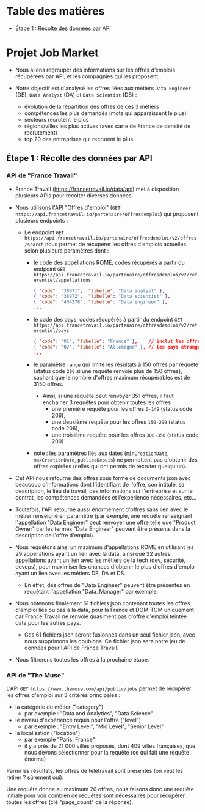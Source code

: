 # Table des matières

- [Étape 1 : Récolte des données par API](#étape-1--récolte-des-données-par-API)


# Projet Job Market


- Nous allons regrouper des informations sur les offres d’emplois récupérées par API, et les compagnies qui les proposent.

- Notre objectif est d'analysé les offres liées aux métiers `Data Engineer` (DE), `Data Analyst` (DA) et `Data Scientist` (DS) :
  - évolution de la répartition des offres de ces 3 métiers
  - compétences les plus demandés (mots qui apparaissent le plus)
  - secteurs recrutent le plus
  - régions/villes les plus actives (avec carte de France de densité de recrutement)
  - top 20 des entreprises qui recrutent le plus


## Étape 1 : Récolte des données par API

### API de "France Travail"

- France Travail (https://francetravail.io/data/api) met à disposition plusieurs APIs pour récolter diverses données.

- Nous utilisons l'API "Offres d'emploi" (`GET https://api.francetravail.io/partenaire/offresdemploi`) qui proposent plusieurs endpoints :

  - Le endpoint `GET https://api.francetravail.io/partenaire/offresdemploi/v2/offres/search` nous permet de récupérer les offres d'emplois actuelles selon plusieurs paramètres dont :
    - le code des appellations ROME, codes récupérés à partir du endpoint `GET https://api.francetravail.io/partenaire/offresdemploi/v2/referentiel/appellations`

      ```json
      { "code": "38971",  "libelle": "Data analyst" },
      { "code": "38972",  "libelle": "Data scientist" },
      { "code": "404278", "libelle": "Data engineer" },
      ...
      ```

    - le code des pays, codes récupérés à partir du endpoint `GET https://api.francetravail.io/partenaire/offresdemploi/v2/referentiel/pays`

      ```json
      { "code": "01", "libelle": "France" },    // inclut les offres en France d'outre-mer
      { "code": "02", "libelle": "Allemagne" }, // les pays étrangers ne retournent malheureusement pas d'offres sur les métiers à analyser
      ...
      ```

    - le paramètre `range` qui limite les résultats à 150 offres par requête (status code `206` si une requête renvoie plus de 150 offres), sachant que le nombre d'offres maximum récupérables est de 3150 offres.
      - Ainsi, si une requête peut renvoyer 351 offres, il faut enchainer 3 requêtes pour obtenir toutes les offres :
        - une première requête pour les offres `0-149` (status code 206),
        - une deuxième requête pour les offres `150-299` (status code 206),
        - une troisième requête pour les offres `300-350` (status code 200)

    - note : les paramètres liés aux dates (`minCreationDate`, `maxCreationDate`, `publieeDepuis`) ne permettent pas d'obtenir des offres expirées (celles qui ont permis de recruter quelqu'un).


- Cet API nous retourne des offres sous forme de documents json avec beaucoup d'informations dont l'identifiant de l'offre, son intitulé, sa description, le lieu de travail, des informations sur l'entreprise et sur le contrat, les compétences demandées et l'expérience nécessaires, etc...

- Toutefois, l'API retourne aussi énormément d'offres sans lien avec le métier renseigné en paramètre (par exemple, une requête renseignant l'appellation "Data Engineer" peut renvoyer une offre telle que "Product Owner" car les termes "Data Engineer" peuvent être présents dans la description de l'offre d'emploi).

- Nous requêtons ainsi un maximum d'appellations ROME en utilisant les 29 appellations ayant un lien avec la data, ainsi que 32 autres appellations ayant un lien avec les métiers de la tech (dev, sécurité, devops), pour maximiser les chances d'obtenir le plus d'offres d'emploi ayant un lien avec les métiers DE, DA et DS.

  - En effet, des offres de "Data Engineer" peuvent être présentes en requêtant l'appellation "Data_Manager" par exemple.

- Nous obtenons finalement 61 fichiers json contenant toutes les offres d'emploi liés ou pas à la data, pour la France et DOM-TOM uniquement car France Travail ne renvoie quasiment pas d'offre d'emploi teintée data pour les autres pays.

  - Ces 61 fichiers json seront fusionnés dans un seul fichier json, avec nous supprimons les doublons. Ce fichier json sera notre jeu de données pour l'API de France Travail.


- Nous filtrerons toutes les offres à la prochaine étape.

  <!-- - En effet, pour filtrer les offres de "Data Engineer", nous testons si l'intitulé d'une offre matche avec plusieurs regex définies dans le fichier `filtres_offres.yml`, et aussi si elle ne matche pas d'autres regex aussi présente dans le même fichier.

    - Par exemple, pour filtrer les offres DE, pour chaque offre, la chaîne de caractère d'un intitulé est mis en miniscule et les accents retirés, et nous gardons l'offre si l'intitulé matche la regex `(ing|eng)(.*?)(data|donnee)`, et si l'intitulé ne matche pas `scientist`.
        - Une offre dont l'intitulé est `Inginieur de donnees` sera vu comme une offre DE, malgré la typo involontaire du recruteur et déjà rencontré.
        - Une offre dont l'intitulé est `Ingénieur Data Scientist` ne sera pas vu comme une offre DE, car c'est en réalité une offre DS. -->




### API de "The Muse"

L'API `GET https://www.themuse.com/api/public/jobs` permet de récupérer les offres d'emploi sur 3 critères principales :
  - la catégorie du métier ("category")
    - par exemple : "Data and Analytics", "Data Science"
  - le niveau d'expérience requis pour l'offre ("level")
    - par exemple : "Entry Level", "Mid Level", "Senior Level"
  - la localisation ("location")
    - par exemple "Paris, France"
    - il y a près de 21 000 villes proposés, dont 409 villes françaises, que nous devons sélectionner pour la requête (ce qui fait une requête énorme)

Parmi les résultats, les offres de télétravail sont présentes (on veut les retirer ? sûrement oui).

Une requête donne au maximum 20 offres, nous faisons donc une requête initiale pour voir combien de requêtes sont nécessaires pour récupérer toutes les offres (clé "page_count" de la réponse).

